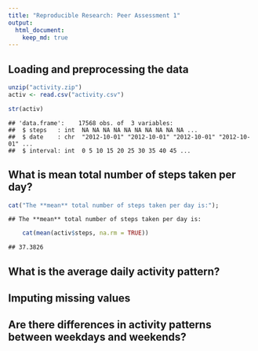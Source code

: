 ```yaml
---
title: "Reproducible Research: Peer Assessment 1"
output: 
  html_document:
    keep_md: true
---
```


## Loading and preprocessing the data

```r
unzip("activity.zip")
activ <- read.csv("activity.csv")
```

```r
str(activ)
```

```
## 'data.frame':	17568 obs. of  3 variables:
##  $ steps   : int  NA NA NA NA NA NA NA NA NA NA ...
##  $ date    : chr  "2012-10-01" "2012-10-01" "2012-10-01" "2012-10-01" ...
##  $ interval: int  0 5 10 15 20 25 30 35 40 45 ...
```

## What is mean total number of steps taken per day?

```r
cat("The **mean** total number of steps taken per day is:");
```

```
## The **mean** total number of steps taken per day is:
```

```r
    cat(mean(activ$steps, na.rm = TRUE))
```

```
## 37.3826
```


## What is the average daily activity pattern?



## Imputing missing values



## Are there differences in activity patterns between weekdays and weekends?

